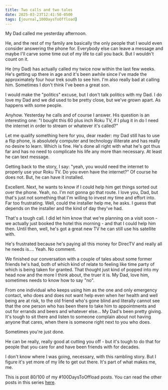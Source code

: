```yaml
---
title: Two calls and two tales
date: 2025-03-23T12:41:50-0500
tags: [journal,100DaysToOffload]
---
```

My Dad called me yesterday afternoon.

He, and the rest of my family are basically the only people that I would even consider answering the phone for. Everybody else can leave a message and maybe I'll carve some time out of my life to call you back. But I wouldn't count on it. 

He (my Dad) has actually called my twice now within the last few weeks. He's getting up there in age and it's been awhile since I've made the approximately four hour trek south to see him. I'm also really bad at calling him. Sometimes I don't think I've been a great son. 

I would make the "politics" excuse, but I don't talk politics with my Dad. I do love my Dad and we did used to be pretty close, but we've grown apart. As happens with some people.

Anyhow. Yesterday he calls and of course I answer. His question is an interesting one: "I bought this 60 plus inch Roku TV, if I plug it in do I need the internet in order to stream or whatever it's called?"

Let me qualify something here for you, dear reader: my Dad still has to use a flip phone, is absolutely computer and technology illiterate and has really no desire to learn. Which is fine. He's done all right with what he's got thus far and has no need to complicate his life any more than necessary. At least he can text message. 

Getting back to the story, I say: "yeah, you would need the internet to properly use your Roku TV. Do you even have the internet?" Of course he does not. But, he can have it installed. 

Excellent. Next, he wants to know if I could help him get things sorted out over the phone. Yeah, no. I'm not gonna go that route. I love you, Dad, but that's just not something that I'm willing to invest my time and effort into. Far too frustrating. Well, could the installer help me, he asks. I guess that depends on the installer and the kind of day they've had.

That's a tough call. I did let him know that we're planning on a visit soon - we actually just booked the hotel this morning - and that I could help him then. Until then, well, he's got a great new TV he can still use his satellite with. 

He's frustrated because he's paying all this money for DirecTV and really all he needs is.... Yeah. No comment.

We finished our conversation with a couple of tales about some former friends he's had, both of which kind of relate to feeling like time party of which is being taken for granted. That thought just kind of popped into my head now and the more I think about, the truer it is. My Dad, love him, sometimes needs to know how to say "no". 

From one individual who keeps using him as the one and only emergency contact, who does and does not want help even when her health and well being are at risk, to the old friend who's gone blind and literally cannot see that the one person who has been there to take him to appointments and out for errands and beers and whatever else... My Dad's been pretty giving. It's tough to sit there and listen to someone complain about not having anyone that cares, when there is someone right next to you who does. 

Sometimes you're just done.

He can be really, really good at cutting you off - but it's tough to do that for people that you care for and have been friends with for decades.

I don't know where I was going, necessary, with this rambling story. But I figure it's yet more of my life to get out there. It's part of what makes me, me.

This is post 80/100 of my #100DaysToOffload posts. You can read the other posts in this series [here](/tags/100daystooffload).